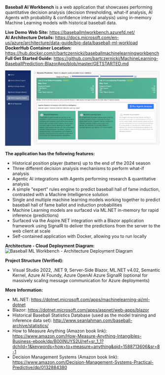 **Baseball AI Workbench**
is a web application that showcases performing quantitative decision analysis (decision thresholding, what-if analysis, AI Agents with probability & confidence interval analysis) using in-memory Machine Learning models with historical baseball data.

**Live Demo Web Site:** https://baseballmlworkbench.azurefd.net/  
**AI Architecture Details:** https://docs.microsoft.com/en-us/azure/architecture/data-guide/big-data/baseball-ml-workload  
**DockerHub Container Location:** https://hub.docker.com/r/bartczernicki/baseballmachinelearningworkbench   
**Full Get Started Guide:** https://github.com/bartczernicki/MachineLearning-BaseballPrediction-BlazorApp/blob/master/GETSTARTED.md  

![Baseball ML Workbench](https://raw.githubusercontent.com/bartczernicki/MachineLearning-BaseballPrediction-BlazorApp/refs/heads/master/BaseballAIWorkbench.png)

**The application has the following features:**
* Historical position player (batters) up to the end of the 2024 season 
* Three different decision analysis mechanisms to perform what-if analysis
* Agentic AI integrations with Agents performing research & quantitative analysis 
* A simple "expert" rules engine to predict baseball hall of fame induction, contrasted with a Machine Intelligence solution
* Single and multiple machine learning models working together to predict baseball hall of fame ballot and induction probabilities
* Machine Learning models are surfaced via ML.NET in-memory for rapid inference (predictions)
* Surfaced via the Aspire.NET integration with a Blazor application framework using SignalR to deliver the predictions from the server to the web client at scale
* Self-contained application with Docker, allowing you to run locally

**Architecture - Cloud Deployment Diagram:**
![Baseball ML Workbench - Architecture Deployment Diagram](https://github.com/bartczernicki/MachineLearning-BaseballPrediction-BlazorApp/blob/master/BaseballMLWorkbench-Architecture-DeploymentDiagram.png)

**Project Structure (Verified):**
* Visual Studio 2022, .NET 9, Server-Side Blazor, ML.NET v4.02, Semantic Kernel, Azure AI Foundy, Azure OpenAI Azure SignalR (optional for massively scaling message communication for Azure deployments)

**More Information:**
* ML.NET: https://dotnet.microsoft.com/apps/machinelearning-ai/ml-dotnet
* Blazor: https://dotnet.microsoft.com/apps/aspnet/web-apps/blazor
* Historical Baseball Statistics Database (used as the model training and inference data set): http://www.seanlahman.com/baseball-archive/statistics/
* How to Measure Anything (Amazon book link): https://www.amazon.com/How-Measure-Anything-Intangibles-Business-ebook/dp/B00INUYS2U/ref=sr_1_1?dchild=1&keywords=how+to+measure+anything&qid=1588713606&sr=8-1
* Decision Management Systems (Amazon book link): https://www.amazon.com/Decision-Management-Systems-Practical-Predictive/dp/0132884380

